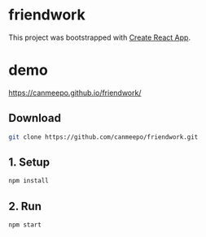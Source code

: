 # friendwork
This project was bootstrapped with [Create React App](https://github.com/facebookincubator/create-react-app).

# demo 
https://canmeepo.github.io/friendwork/

## Download 
```bash
git clone https://github.com/canmeepo/friendwork.git
```
## 1. Setup
```bash
npm install
```
## 2. Run
```bash
npm start
